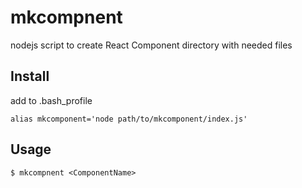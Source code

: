 # mkcompnent

nodejs script to create React Component directory with needed files

## Install

add to .bash_profile

    alias mkcomponent='node path/to/mkcomponent/index.js'

## Usage

    $ mkcompnent <ComponentName>
